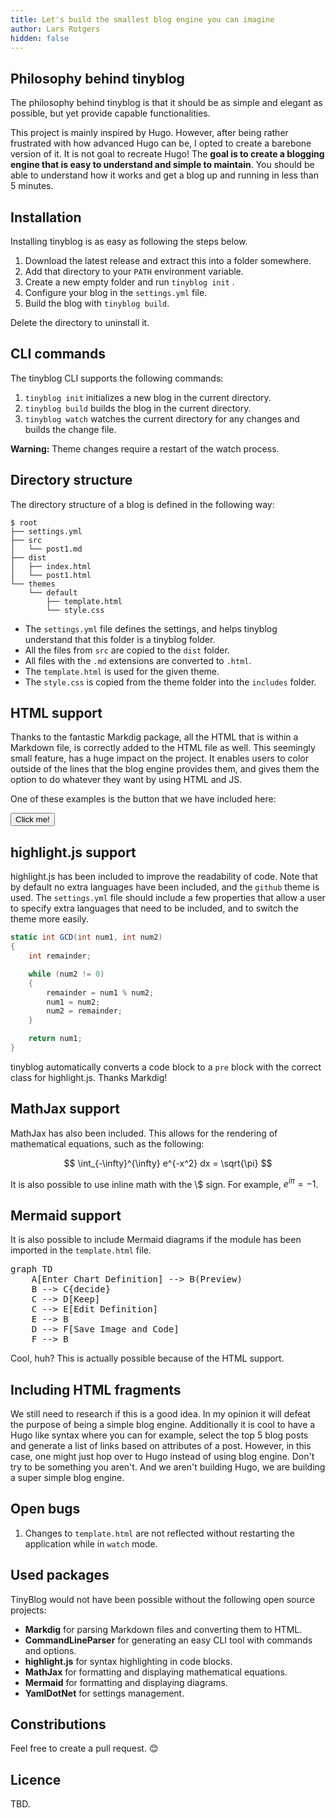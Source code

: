 ```yaml
---
title: Let's build the smallest blog engine you can imagine
author: Lars Rotgers
hidden: false
---
```


## Philosophy behind tinyblog

The philosophy behind tinyblog is that it should be as simple and elegant as possible, but yet provide capable functionalities.

This project is mainly inspired by Hugo. However, after being rather frustrated with how advanced Hugo can be, I opted to create a barebone version of it. It is not goal to recreate Hugo! The **goal is to create a blogging engine that is easy to understand and simple to maintain**. You should be able to understand how it works and get a blog up and running in less than 5 minutes.

## Installation

Installing tinyblog is as easy as following the steps below.

 1. Download the latest release and extract this into a folder somewhere. 
 2. Add that directory to your `PATH` environment variable.
 3. Create a new empty folder and run `tinyblog init` .
 4. Configure your blog in the `settings.yml` file.
 5. Build the blog with `tinyblog build`.
   
Delete the directory to uninstall it.

## CLI commands

The tinyblog CLI supports the following commands:

 1. `tinyblog init` initializes a new blog in the current directory.
 2. `tinyblog build` builds the blog in the current directory.
 3. `tinyblog watch` watches the current directory for any changes and builds the change file.

**Warning:** Theme changes require a restart of the watch process.

## Directory structure

The directory structure of a blog is defined in the following way:

```text
$ root
├── settings.yml
├── src
│   └── post1.md
├── dist
│   ├── index.html
│   └── post1.html
└── themes
    └── default
        ├── template.html
        └── style.css
```

 * The `settings.yml` file defines the settings, and helps tinyblog understand that this folder is a tinyblog folder.
 * All the files from `src` are copied to the `dist` folder.
 * All files with the `.md` extensions are converted to `.html`.
 * The `template.html` is used for the given theme.
 * The `style.css` is copied from the theme folder into the `includes` folder.

## HTML support

Thanks to the fantastic Markdig package, all the HTML that is within a Markdown file, is correctly added to the HTML file as well.
This seemingly small feature, has a huge impact on the project.
It enables users to color outside of the lines that the blog engine provides them, and gives them the option to do whatever they want by using HTML and JS.

One of these examples is the button that we have included here:

<button id="button1">Click me!</button>
<script>
    document.getElementById("button1").addEventListener("click", () => alert("Pretty cool, huh!?"));
</script>

## highlight.js support

highlight.js has been included to improve the readability of code. Note that by default no extra languages have been included, and the `github` theme is used. The `settings.yml` file should include a few properties that allow a user to specify extra languages that need to be included, and to switch the theme more easily.

```csharp
static int GCD(int num1, int num2)
{
    int remainder;

    while (num2 != 0)
    {
        remainder = num1 % num2;
        num1 = num2;
        num2 = remainder;
    }

    return num1;
}
```

tinyblog automatically converts a code block to a `pre` block with the correct class for highlight.js. Thanks Markdig!

## MathJax support

MathJax has also been included. This allows for the rendering of mathematical equations, such as the following:

$$
\int_{-\infty}^{\infty} e^{-x^2} dx = \sqrt{\pi}
$$

It is also possible to use inline math with the \\$ sign. For example, $e^{i\pi} = -1$.

## Mermaid support

It is also possible to include Mermaid diagrams if the module has been imported in the `template.html` file.

<pre class="mermaid">
graph TD
    A[Enter Chart Definition] --> B(Preview)
    B --> C{decide}
    C --> D[Keep]
    C --> E[Edit Definition]
    E --> B
    D --> F[Save Image and Code]
    F --> B
</pre>

Cool, huh? This is actually possible because of the HTML support.

## Including HTML fragments

We still need to research if this is a good idea. In my opinion it will defeat the purpose of being a simple blog engine.
Additionally it is cool to have a Hugo like syntax where you can for example, select the top 5 blog posts and generate a list of links based on attributes of a post. However, in this case, one might just hop over to Hugo instead of using blog engine. Don't try to be something you aren't. And we aren't building Hugo, we are building a super simple blog engine.

## Open bugs

  1. Changes to `template.html` are not reflected without restarting the application while in `watch` mode.

## Used packages

TinyBlog would not have been possible without the following open source projects:
 
 * **Markdig** for parsing Markdown files and converting them to HTML.
 * **CommandLineParser** for generating an easy CLI tool with commands and options.
 * **highlight.js** for syntax highlighting in code blocks.
 * **MathJax** for formatting and displaying mathematical equations.
 * **Mermaid** for formatting and displaying diagrams.
 * **YamlDotNet** for settings management.

## Constributions

Feel free to create a pull request. 😊

## Licence

TBD.